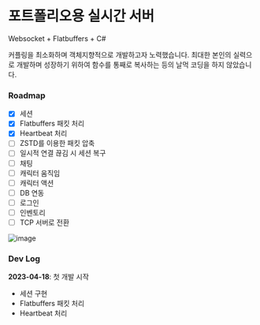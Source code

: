 # 포트폴리오용 실시간 서버

Websocket + Flatbuffers + C#

커플링을 최소화하며 객체지향적으로 개발하고자 노력했습니다. 최대한 본인의 실력으로 개발하며 성장하기 위하여 함수를 통째로 복사하는 등의 날먹 코딩을 하지 않았습니다.

### Roadmap
- [x] 세션
- [x] Flatbuffers 패킷 처리
- [x] Heartbeat 처리
- [ ] ZSTD를 이용한 패킷 압축
- [ ] 일시적 연결 끊김 시 세션 복구
- [ ] 채팅
- [ ] 캐릭터 움직임
- [ ] 캐릭터 액션
- [ ] DB 연동
- [ ] 로그인
- [ ] 인벤토리
- [ ] TCP 서버로 전환

![image](https://user-images.githubusercontent.com/42506968/232533931-aa35818e-aef2-4c5d-9e7b-5ffd2dbeae54.png)

### Dev Log
**2023-04-18**: 첫 개발 시작
- 세션 구현
- Flatbuffers 패킷 처리
- Heartbeat 처리
